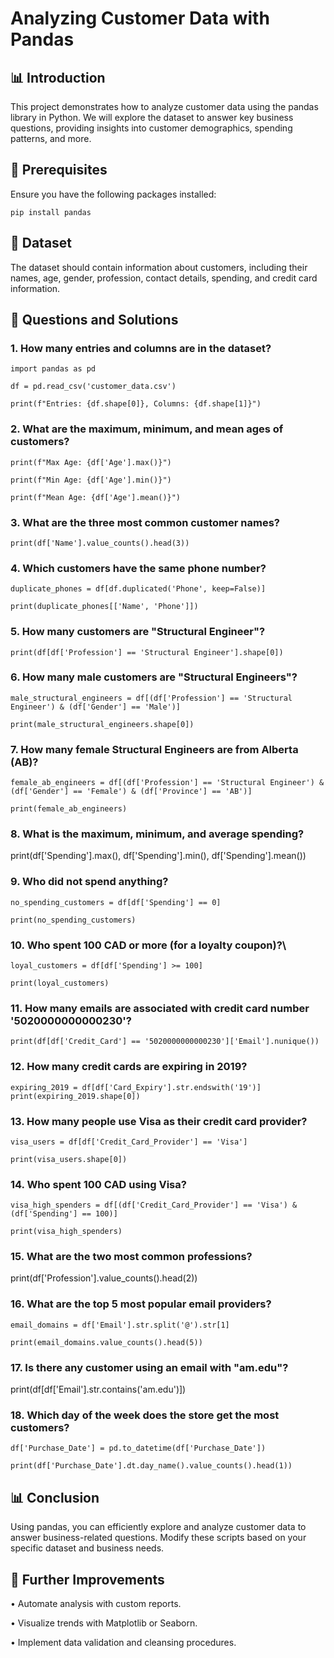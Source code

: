 # Analyzing Customer Data with Pandas

## 📊 Introduction

This project demonstrates how to analyze customer data using the pandas library in Python. We will explore the dataset to answer key business questions, providing insights into customer demographics, spending patterns, and more.

## 📁 Prerequisites

Ensure you have the following packages installed:

```pip install pandas```

## 📂 Dataset

The dataset should contain information about customers, including their names, age, gender, profession, contact details, spending, and credit card information.

## 🔎 Questions and Solutions

### 1. How many entries and columns are in the dataset?
```
import pandas as pd

df = pd.read_csv('customer_data.csv')

print(f"Entries: {df.shape[0]}, Columns: {df.shape[1]}")
```
### 2. What are the maximum, minimum, and mean ages of customers?
```
print(f"Max Age: {df['Age'].max()}")

print(f"Min Age: {df['Age'].min()}")

print(f"Mean Age: {df['Age'].mean()}")
```
### 3. What are the three most common customer names?
```
print(df['Name'].value_counts().head(3))
```
### 4. Which customers have the same phone number?
```
duplicate_phones = df[df.duplicated('Phone', keep=False)]

print(duplicate_phones[['Name', 'Phone']])
```
### 5. How many customers are "Structural Engineer"?
```
print(df[df['Profession'] == 'Structural Engineer'].shape[0])
```
### 6. How many male customers are "Structural Engineers"?
```
male_structural_engineers = df[(df['Profession'] == 'Structural Engineer') & (df['Gender'] == 'Male')]

print(male_structural_engineers.shape[0])
```
### 7. How many female Structural Engineers are from Alberta (AB)?
```
female_ab_engineers = df[(df['Profession'] == 'Structural Engineer') & (df['Gender'] == 'Female') & (df['Province'] == 'AB')]

print(female_ab_engineers)
```
### 8. What is the maximum, minimum, and average spending?

print(df['Spending'].max(), df['Spending'].min(), df['Spending'].mean())

### 9. Who did not spend anything?
```
no_spending_customers = df[df['Spending'] == 0]

print(no_spending_customers)
```
### 10. Who spent 100 CAD or more (for a loyalty coupon)?\
```
loyal_customers = df[df['Spending'] >= 100]

print(loyal_customers)
```
### 11. How many emails are associated with credit card number '5020000000000230'?
```
print(df[df['Credit_Card'] == '5020000000000230']['Email'].nunique())
```
### 12. How many credit cards are expiring in 2019?
```
expiring_2019 = df[df['Card_Expiry'].str.endswith('19')]
print(expiring_2019.shape[0])
```
### 13. How many people use Visa as their credit card provider?
```
visa_users = df[df['Credit_Card_Provider'] == 'Visa']

print(visa_users.shape[0])
```
### 14. Who spent 100 CAD using Visa?
```
visa_high_spenders = df[(df['Credit_Card_Provider'] == 'Visa') & (df['Spending'] == 100)]

print(visa_high_spenders)
```
### 15. What are the two most common professions?

print(df['Profession'].value_counts().head(2))

### 16. What are the top 5 most popular email providers?
```
email_domains = df['Email'].str.split('@').str[1]

print(email_domains.value_counts().head(5))
```
### 17. Is there any customer using an email with "am.edu"?

print(df[df['Email'].str.contains('am.edu')])

### 18. Which day of the week does the store get the most customers?
```
df['Purchase_Date'] = pd.to_datetime(df['Purchase_Date'])

print(df['Purchase_Date'].dt.day_name().value_counts().head(1))
```
## 📊 Conclusion

Using pandas, you can efficiently explore and analyze customer data to answer business-related questions. Modify these scripts based on your specific dataset and business needs.

## 📌 Further Improvements
•	Automate analysis with custom reports.

•	Visualize trends with Matplotlib or Seaborn.

•	Implement data validation and cleansing procedures.


